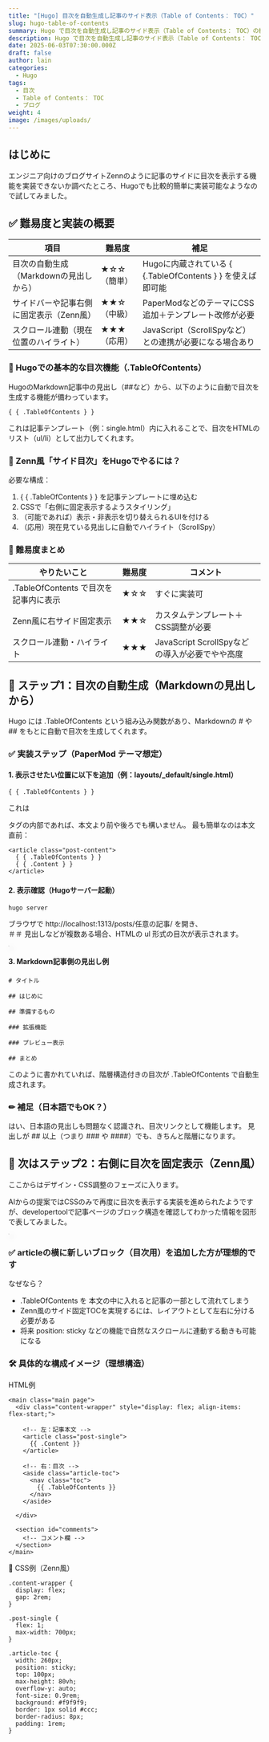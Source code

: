 ```yaml
---
title: "[Hugo] 目次を自動生成し記事のサイド表示（Table of Contents： TOC）"
slug: hugo-table-of-contents
summary: Hugo で目次を自動生成し記事のサイド表示（Table of Contents： TOC）の紹介
description: Hugo で目次を自動生成し記事のサイド表示（Table of Contents： TOC）の紹介
date: 2025-06-03T07:30:00.000Z
draft: false
author: lain
categories:
  - Hugo
tags:
  - 目次
  - Table of Contents： TOC
  - ブログ
weight: 4
image: /images/uploads/
---
```




## はじめに

エンジニア向けのブログサイトZennのように記事のサイドに目次を表示する機能を実装できないか調べたところ、Hugoでも比較的簡単に実装可能なようなので試してみました。


## ✅ 難易度と実装の概要

| 項目                                     | 難易度      | 補足                                                        |
| ---------------------------------------- | ----------- | ----------------------------------------------------------- |
| 目次の自動生成（Markdownの見出しから）   | ★☆☆（簡単） | Hugoに内蔵されている { {.TableOfContents } } を使えば即可能 |
| サイドバーや記事右側に固定表示（Zenn風） | ★★☆（中級） | PaperModなどのテーマにCSS追加＋テンプレート改修が必要       |
| スクロール連動（現在位置のハイライト）   | ★★★（応用） | JavaScript（ScrollSpyなど）との連携が必要になる場合あり     |

### 🧩 Hugoでの基本的な目次機能（.TableOfContents）

HugoのMarkdown記事中の見出し（##など）から、以下のように自動で目次を生成する機能が備わっています。

```
{ { .TableOfContents } }
```
これは記事テンプレート（例：single.html）内に入れることで、目次をHTMLのリスト（ul/li）として出力してくれます。

### 🧭 Zenn風「サイド目次」をHugoでやるには？

必要な構成：
1. { { .TableOfContents } } を記事テンプレートに埋め込む
2. CSSで「右側に固定表示するようスタイリング」
3. （可能であれば）表示・非表示を切り替えられるUIを付ける
4. （応用）現在見ている見出しに自動でハイライト（ScrollSpy）

### 📝 難易度まとめ

| やりたいこと                          | 難易度 | コメント                                       |
| ------------------------------------- | ------ | ---------------------------------------------- |
| .TableOfContents で目次を記事内に表示 | ★☆☆    | すぐに実装可                                   |
| Zenn風に右サイド固定表示              | ★★☆    | カスタムテンプレート＋CSS調整が必要            |
| スクロール連動・ハイライト            | ★★★    | JavaScript ScrollSpyなどの導入が必要でやや高度 |


## 🧭 ステップ1：目次の自動生成（Markdownの見出しから）

Hugo には .TableOfContents という組み込み関数があり、Markdownの # や ## をもとに自動で目次を生成してくれます。

### ✅ 実装ステップ（PaperMod テーマ想定）

#### 1. 表示させたい位置に以下を追加（例：layouts/_default/single.html）
```
{ { .TableOfContents } }
```


これは <article> タグの内部であれば、本文より前や後ろでも構いません。
最も簡単なのは本文直前：

```
<article class="post-content">
  { { .TableOfContents } }
  { { .Content } }
</article>
```

####  2. 表示確認（Hugoサーバー起動）

```
hugo server
```

ブラウザで http://localhost:1313/posts/任意の記事/ を開き、<br />
＃＃ 見出しなどが複数ある場合、HTMLの  ul  形式の目次が表示されます。



<a href="/images/uploads/hugo-table-of-contents-test01.jpg" target="_blank">
<img src="/images/uploads/hugo-table-of-contents-test01.jpg" alt=""  loading="lazy" decoding="async" style="max-width:50%; height:auto; border:1px solid #ccc; border-radius:6px; box-shadow: 5px 5px 10px #666" />
</a>


#### 3. Markdown記事側の見出し例
```
# タイトル

## はじめに

## 準備するもの

### 拡張機能

### プレビュー表示

## まとめ
```
このように書かれていれば、階層構造付きの目次が .TableOfContents で自動生成されます。

### ✏ 補足（日本語でもOK？）

はい、日本語の見出しも問題なく認識され、目次リンクとして機能します。
見出しが ## 以上（つまり ### や ####）でも、きちんと階層になります。


## 🧭 次はステップ2：右側に目次を固定表示（Zenn風）

ここからはデザイン・CSS調整のフェーズに入ります。

AIからの提案ではCSSのみで再度に目次を表示する実装を進められたようですが、developertoolで記事ページのブロック構造を確認してわかった情報を図形で表してみました。



<a href="/images/uploads/hugo-table-of-contents-block.jpg" target="_blank">
<img src="/images/uploads/hugo-table-of-contents-block.jpg" alt=""  loading="lazy" decoding="async" style="max-width:250px; height:auto; border:1px solid #ccc; border-radius:6px; box-shadow: 5px 5px 10px #666" />
</a>


### ✅ articleの横に新しいブロック（目次用）を追加した方が理想的です

なぜなら？

- .TableOfContents を 本文の中に入れると記事の一部として流れてしまう
- Zenn風のサイド固定TOCを実現するには、レイアウトとして左右に分ける必要がある
- 将来 position: sticky などの機能で自然なスクロールに連動する動きも可能になる

### 🛠 具体的な構成イメージ（理想構造）

HTML例

```
<main class="main page">
  <div class="content-wrapper" style="display: flex; align-items: flex-start;">

    <!-- 左：記事本文 -->
    <article class="post-single">
      {{ .Content }}
    </article>

    <!-- 右：目次 -->
    <aside class="article-toc">
      <nav class="toc">
        {{ .TableOfContents }}
      </nav>
    </aside>

  </div>

  <section id="comments">
    <!-- コメント欄 -->
  </section>
</main>
```


🎨 CSS例（Zenn風）
```
.content-wrapper {
  display: flex;
  gap: 2rem;
}

.post-single {
  flex: 1;
  max-width: 700px;
}

.article-toc {
  width: 260px;
  position: sticky;
  top: 100px;
  max-height: 80vh;
  overflow-y: auto;
  font-size: 0.9rem;
  background: #f9f9f9;
  border: 1px solid #ccc;
  border-radius: 8px;
  padding: 1rem;
}
```


